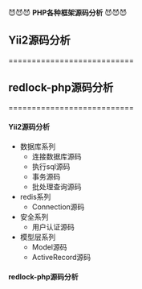 
:smiling_imp::smiling_imp::smiling_imp:
**PHP各种框架源码分析** 
:smiling_imp::smiling_imp::smiling_imp:  
## Yii2源码分析
===========================
## redlock-php源码分析
===========================







#### Yii2源码分析
* 数据库系列
  * 连接数据库源码
  * 执行sql源码
  * 事务源码
  * 批处理查询源码
* redis系列
  * Connection源码
* 安全系列
  * 用户认证源码
* 模型层系列
  * Model源码
  * ActiveRecord源码
#### redlock-php源码分析

